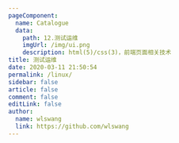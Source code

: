 ```yaml
---
pageComponent:
  name: Catalogue
  data:
    path: 12.测试运维
    imgUrl: /img/ui.png
    description: html(5)/css(3)，前端页面相关技术
title: 测试运维
date: 2020-03-11 21:50:54
permalink: /linux/
sidebar: false
article: false
comment: false
editLink: false
author:
  name: wlswang
  link: https://github.com/wlswang
---
```

